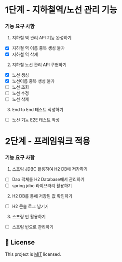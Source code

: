 
# 1단계 - 지하철역/노선 관리 기능
### 기능 요구 사항
1. 지하철 역 관리 API 기능 완성하기
- [x] 지하철 역 이름 중복 생성 불가
- [x] 지하철 역 삭제
2. 지하철 노선 관리 API 구현하기
- [x] 노선 생성
- [x] 노선이름 중복 생성 불가
- [ ] 노선 조회
- [ ] 노선 수정
- [ ] 노선 삭제
3. End to End 테스트 작성하기
- [ ] 노선 기능 E2E 테스트 작성

# 2단계 - 프레임워크 적용
### 기능 요구 사항
1. 스프링 JDBC 활용하여 H2 DB에 저장하기
- [ ] Dao 객체를 H2 Database에서 관리하기
- [ ] spring jdbc 라이브러리 활용하기
2. H2 DB를 통해 저장된 값 확인하기
- [ ] H2 콘솔 로그 남기기
3. 스프링 빈 활용하기
- [ ] 스프링 빈으로 관리하기

## 📝 License

This project is [MIT](https://github.com/woowacourse/atdd-subway-map/blob/master/LICENSE) licensed.
